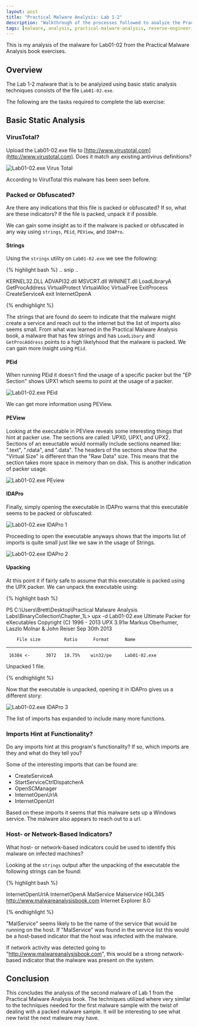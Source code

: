 ```yaml
---
layout: post
title: "Practical Malware Analysis: Lab 1-2"
description: "Walkthrough of the processes followed to analyze the Practical Malware Analysis Lab 1-2 malware."
tags: [malware, analysis, practical-malware-analysis, reverse-engineering]
---
```


This is my analysis of the malware for Lab01-02 from the Practical
Malware Analysis book exercises.


## Overview

The Lab 1-2 malware that is to be analyized using basic static
analysis techniques consists of the file `Lab01-02.exe`.

The following are the tasks required to complete the lab exercise:

## Basic Static Analysis

### VirusTotal?

Upload the Lab01-02.exe file to
[http://www.virustotal.com](http://www.virustotal.com). Does it match
any existing antivirus definitions?

![Lab01-02.exe Virus Total](/assets/PracticalMalwareAnalysis/Lab01/Lab01-02-exe-virus-total.png)

According to VirutTotal this malware has been seen before.

### Packed or Obfuscated?

Are there any indications that this file is packed or obfuscated? If
so, what are these indicators? If the file is packed, unpack it if
possible.

We can gain some insight as to if the malware is packed or obfuscated
in any way using `strings`, `PEid`, `PEView`, and `IDAPro`.

#### Strings

Using the `strings` utility on `Lab01-02.exe` we see the following:

{% highlight bash %}
.. snip ..

KERNEL32.DLL
ADVAPI32.dll
MSVCRT.dll
WININET.dll
LoadLibraryA
GetProcAddress
VirtualProtect
VirtualAlloc
VirtualFree
ExitProcess
CreateServiceA
exit
InternetOpenA

{% endhighlight %}

The strings that are found do seem to indicate that the malware might
create a service and reach out to the internet but the list of imports
also seems small. From what was learned in the Practical Malware
Analysis book, a malware that has few strings and has `LoadLibary` and
`GetProcAddress` points to a high likelyhood that the malware is
packed. We can gain more insight using `PEid`.


#### PEid

When running PEid it doesn't find the usage of a specific packer but
the "EP Section" shows UPX1 which seems to point at the usage of a
packer.

![Lab01-02.exe PEid](/assets/PracticalMalwareAnalysis/Lab01/Lab01-02-exe-peid.png)

We can get more information using PEView.

#### PEView

Looking at the executable in PEView reveals some interesting things
that hint at packer use. The sections are called: UPX0, UPX1, and
UPX2. Sections of an exeuctable would normally include sections neamed
like: ".text", ".rdata", and ".data". The headers of the sections show
that the "Virtual Size" is different than the "Raw Data" size. This
means that the section takes more space in memory than on disk. This
is another indication of packer usage.

![Lab01-02.exe PEview](/assets/PracticalMalwareAnalysis/Lab01/Lab01-02-exe-peview.png)

#### IDAPro

Finally, simply opening the executable in IDAPro warns that this
executable seems to be packed or obfuscated:

![Lab01-02.exe IDAPro 1](/assets/PracticalMalwareAnalysis/Lab01/Lab01-02-exe-idapro-1.png)

Proceeding to open the executable anyways shows that the imports list
of imports is quite small just like we saw in the usage of Strings.

![Lab01-02.exe IDAPro 2](/assets/PracticalMalwareAnalysis/Lab01/Lab01-02-exe-idapro-2.png)

#### Upacking

At this point it if fairly safe to assume that this executable is
packed using the UPX packer. We can unpack the executable using:

{% highlight bash %}

PS C:\Users\Brett\Desktop\Practical Malware Analysis Labs\BinaryCollection\Chapter_1L> upx -d Lab01-02.exe
                       Ultimate Packer for eXecutables
                          Copyright (C) 1996 - 2013
UPX 3.91w       Markus Oberhumer, Laszlo Molnar & John Reiser   Sep 30th 2013

        File size         Ratio      Format      Name
   --------------------   ------   -----------   -----------
     16384 <-      3072   18.75%    win32/pe     Lab01-02.exe

Unpacked 1 file.

{% endhighlight %}

Now that the executable is unpacked, opening it in IDAPro gives us a
different story:

![Lab01-02.exe IDAPro 3](/assets/PracticalMalwareAnalysis/Lab01/Lab01-02-exe-idapro-3.png)

The list of imports has expanded to include many more functions.


### Imports Hint at Functionality?

Do any imports hint at this program's functionality? If so, which
imports are they and what do they tell you?

Some of the interesting imports that can be found are:

- CreateServiceA
- StartServiceCtrlDispatcherA
- OpenSCManager
- InternetOpenUrlA
- InternetOpenUrl

Based on these imports it seems that this malware sets up a Windows
service. The malware also appears to reach out to a url.

### Host- or Network-Based Indicators?

What host- or network-based indicators could be used to identify this
malware on infected machines?

Looking at the `strings` output after the unpacking of the executable
the following strings can be found:

{% highlight bash %}

InternetOpenUrlA
InternetOpenA
MalService
Malservice
HGL345
http://www.malwareanalysisbook.com
Internet Explorer 8.0

{% endhighlight %}

"MalService" seems likely to be the name of the service that would be
running on the host. If "MalService" was found in the service list
this would be a host-based indicator that the host was infected with
the malware.

If network activity was detected going to
"http://www.malwareanalysisbook.com", this would be a strong
network-based indicator that the malware was present on the system.


## Conclusion

This concludes the analysis of the second malware of Lab 1 from the
Practical Malware Analysis book. The techniques utilized where very
similar to the techniques needed for the first malware sample with the
twist of dealing with a packed malware sample. It will be interesting
to see what new twist the next malware may have.
